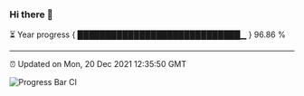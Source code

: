 ### Hi there 👋

⏳ Year progress { █████████████████████████████▁ } 96.86 %

---

⏰ Updated on Mon, 20 Dec 2021 12:35:50 GMT

![Progress Bar CI](https://github.com/ZhaoGui/ZhaoGui/workflows/Progress%20Bar%20CI/badge.svg)
